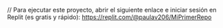 // Para ejecutar este proyecto, abrir el siguiente enlace e iniciar sesión en Replit (es gratis y rápido):
https://replit.com/@paulav206/MiPrimerRepo
